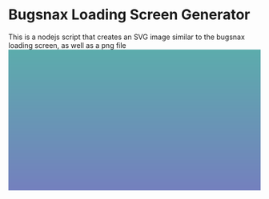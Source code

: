 # Bugsnax Loading Screen Generator
This is a nodejs script that creates an SVG image similar to the bugsnax loading screen, as well as a png file
![output](output/output.png)
